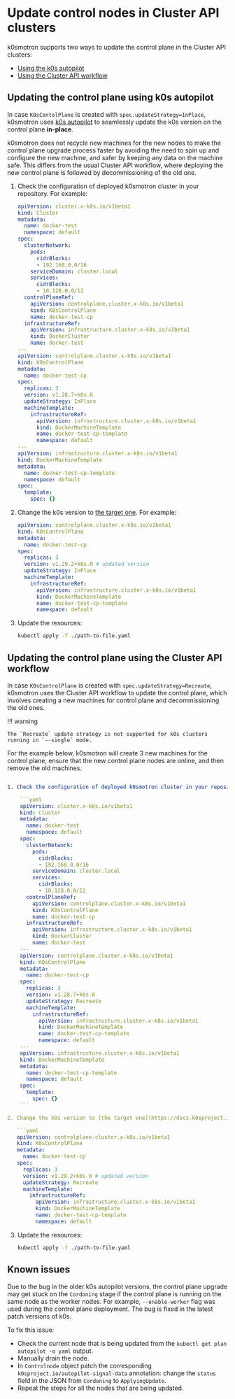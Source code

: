 # Update control nodes in Cluster API clusters

k0smotron supports two ways to update the control plane in the Cluster API clusters:

- [Using the k0s autopilot](#updating-the-control-plane-using-k0s-autopilot)
- [Using the Cluster API workflow](#updating-the-control-plane-using-the-cluster-api-workflow)

## Updating the control plane using k0s autopilot

In case `K0sContolPlane` is created with `spec.updateStrategy=InPlace`, k0smotron uses [k0s autopilot](https://docs.k0sproject.io/stable/autopilot/)
to seamlessly update the k0s version on the control plane **in-place**.

k0smotron does not recycle new machines for the new nodes
to make the control plane upgrade process faster by avoiding the need to spin up
and configure the new machine, and safer by keeping any data on the machine safe.
This differs from the usual Cluster API workflow,
where deploying the new control plane is followed by decommissioning of the old one.

1. Check the configuration of deployed k0smotron cluster in your repository. For example:

    ```yaml 
    apiVersion: cluster.x-k8s.io/v1beta1
    kind: Cluster
    metadata:
      name: docker-test
      namespace: default
    spec:
      clusterNetwork:
        pods:
          cidrBlocks:
          - 192.168.0.0/16
        serviceDomain: cluster.local
        services:
          cidrBlocks:
          - 10.128.0.0/12
      controlPlaneRef:
        apiVersion: controlplane.cluster.x-k8s.io/v1beta1
        kind: K0sControlPlane
        name: docker-test-cp
      infrastructureRef:
        apiVersion: infrastructure.cluster.x-k8s.io/v1beta1
        kind: DockerCluster
        name: docker-test
    ---
    apiVersion: controlplane.cluster.x-k8s.io/v1beta1
    kind: K0sControlPlane
    metadata:
      name: docker-test-cp
    spec:
      replicas: 3
      version: v1.28.7+k0s.0
      updateStrategy: InPlace
      machineTemplate:
        infrastructureRef:
          apiVersion: infrastructure.cluster.x-k8s.io/v1beta1
          kind: DockerMachineTemplate
          name: docker-test-cp-template
          namespace: default
    ---
    apiVersion: infrastructure.cluster.x-k8s.io/v1beta1
    kind: DockerMachineTemplate
    metadata:
      name: docker-test-cp-template
      namespace: default
    spec:
      template:
        spec: {}
    ```

2. Change the k0s version to [the target one](https://docs.k0sproject.io/stable/releases/#k0s-release-and-support-model). For example:

   ```yaml
   apiVersion: controlplane.cluster.x-k8s.io/v1beta1
   kind: K0sControlPlane
   metadata:
     name: docker-test-cp
   spec:
     replicas: 3
     version: v1.29.2+k0s.0 # updated version
     updateStrategy: InPlace
     machineTemplate:
       infrastructureRef:
         apiVersion: infrastructure.cluster.x-k8s.io/v1beta1
         kind: DockerMachineTemplate
         name: docker-test-cp-template
         namespace: default
   ```

3. Update the resources:

   ```bash
   kubectl apply -f ./path-to-file.yaml
   ```

## Updating the control plane using the Cluster API workflow

In case `K0sControlPlane` is created with `spec.updateStrategy=Recreate`, k0smotron uses the Cluster API workflow to update the control plane, 
which involves creating a new machines for control plane and decommissioning the old ones.

!!! warning

    The `Recreate` update strategy is not supported for k0s clusters running in `--single` mode. 

For the example below, k0smotron will create 3 new machines for the control plane, ensure that the new control plane nodes are online, and then remove the old machines.

```yaml

1. Check the configuration of deployed k0smotron cluster in your repository. For example:

    ```yaml 
    apiVersion: cluster.x-k8s.io/v1beta1
    kind: Cluster
    metadata:
      name: docker-test
      namespace: default
    spec:
      clusterNetwork:
        pods:
          cidrBlocks:
          - 192.168.0.0/16
        serviceDomain: cluster.local
        services:
          cidrBlocks:
          - 10.128.0.0/12
      controlPlaneRef:
        apiVersion: controlplane.cluster.x-k8s.io/v1beta1
        kind: K0sControlPlane
        name: docker-test-cp
      infrastructureRef:
        apiVersion: infrastructure.cluster.x-k8s.io/v1beta1
        kind: DockerCluster
        name: docker-test
    ---
    apiVersion: controlplane.cluster.x-k8s.io/v1beta1
    kind: K0sControlPlane
    metadata:
      name: docker-test-cp
    spec:
      replicas: 3
      version: v1.28.7+k0s.0
      updateStrategy: Recreate
      machineTemplate:
        infrastructureRef:
          apiVersion: infrastructure.cluster.x-k8s.io/v1beta1
          kind: DockerMachineTemplate
          name: docker-test-cp-template
          namespace: default
    ---
    apiVersion: infrastructure.cluster.x-k8s.io/v1beta1
    kind: DockerMachineTemplate
    metadata:
      name: docker-test-cp-template
      namespace: default
    spec:
      template:
        spec: {}
    ```

2. Change the k0s version to [the target one](https://docs.k0sproject.io/stable/releases/#k0s-release-and-support-model). For example:

   ```yaml
   apiVersion: controlplane.cluster.x-k8s.io/v1beta1
   kind: K0sControlPlane
   metadata:
     name: docker-test-cp
   spec:
     replicas: 3
     version: v1.29.2+k0s.0 # updated version
     updateStrategy: Recreate
     machineTemplate:
       infrastructureRef:
         apiVersion: infrastructure.cluster.x-k8s.io/v1beta1
         kind: DockerMachineTemplate
         name: docker-test-cp-template
         namespace: default
   ```

3. Update the resources:

   ```bash
   kubectl apply -f ./path-to-file.yaml
   ```

## Known issues

Due to the bug in the older k0s autopilot versions,
the control plane upgrade may get stuck on the `Cordoning` stage
if the control plane is running on the same node as
the worker nodes. For example, `--enable-worker` flag was used during
the control plane deployment. The bug is fixed in the latest patch versions of k0s.

To fix this issue:
- Check the current node that is being updated from the `kubectl get plan autopilot -o yaml` output.
- Manually drain the node.
- In `Controlnode` object patch the corresponding `k0sproject.io/autopilot-signal-data` annotation:
  change the `status` field in the JSON from `Cordoning` to `ApplyingUpdate`.
- Repeat the steps for all the nodes that are being updated.
